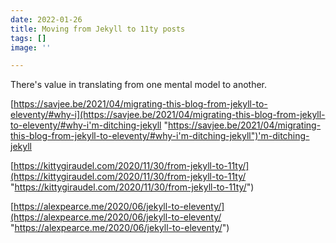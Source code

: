 ```yaml
---
date: 2022-01-26
title: Moving from Jekyll to 11ty posts
tags: []
image: ''

---
```

There's value in translating from one mental model to another.  
  
[https://savjee.be/2021/04/migrating-this-blog-from-jekyll-to-eleventy/#why-i](https://savjee.be/2021/04/migrating-this-blog-from-jekyll-to-eleventy/#why-i'm-ditching-jekyll "https://savjee.be/2021/04/migrating-this-blog-from-jekyll-to-eleventy/#why-i'm-ditching-jekyll")'m-ditching-jekyll  
  
[https://kittygiraudel.com/2020/11/30/from-jekyll-to-11ty/](https://kittygiraudel.com/2020/11/30/from-jekyll-to-11ty/ "https://kittygiraudel.com/2020/11/30/from-jekyll-to-11ty/")  
  
[https://alexpearce.me/2020/06/jekyll-to-eleventy/](https://alexpearce.me/2020/06/jekyll-to-eleventy/ "https://alexpearce.me/2020/06/jekyll-to-eleventy/")